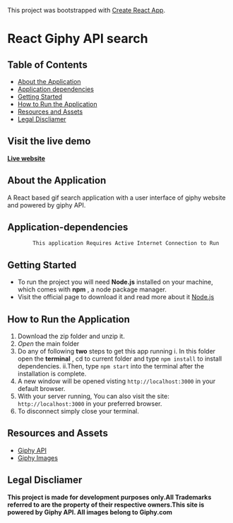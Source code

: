 This project was bootstrapped with [Create React App](https://github.com/facebook/create-react-app).

# React Giphy API search

## Table of Contents

- [About the Application](#about-the-application)
- [Application dependencies](#application-dependencies)
- [Getting Started](#getting-started)
- [How to Run the Application](#how-to-run-the-application)
- [Resources and Assets](#Resources-and-Assets)
- [Legal Discliamer](#Legal-Discliamer)

## Visit the live demo

**[Live website](https://reshma-dhuldhule-react-gifsearch-giphy.netlify.com/)**

## About the Application

A React based gif search application with a user interface of giphy website and powered by giphy API.

## Application-dependencies

            This application Requires Active Internet Connection to Run

## Getting Started

- To run the project you will need **Node.js** installed on your machine, which comes with **npm** , a node package manager.
- Visit the official page to download it and read more about it [Node.js](https://nodejs.org/it/)

## How to Run the Application

1.  Download the zip folder and unzip it.
2.  _Open_ the main folder
3.  Do any of following **two** steps to get this app running
    i. In this folder open the **terminal** , cd to current folder and type `npm install` to install dependencies.
    ii.Then, type `npm start` into the terminal after the installation is complete.
4.  A new window will be opened visting `http://localhost:3000` in your default browser.
5.  With your server running, You can also visit the site: `http://localhost:3000` in your preferred browser.
6.  To disconnect simply close your terminal.

## Resources and Assets

- [Giphy API](https://developers.giphy.com/)
- [Giphy Images](https://giphy.com)

## Legal Discliamer

**This project is made for development purposes only.All Trademarks referred to are the property of their respective owners.This site is powered by Giphy API. All images belong to Giphy.com**
